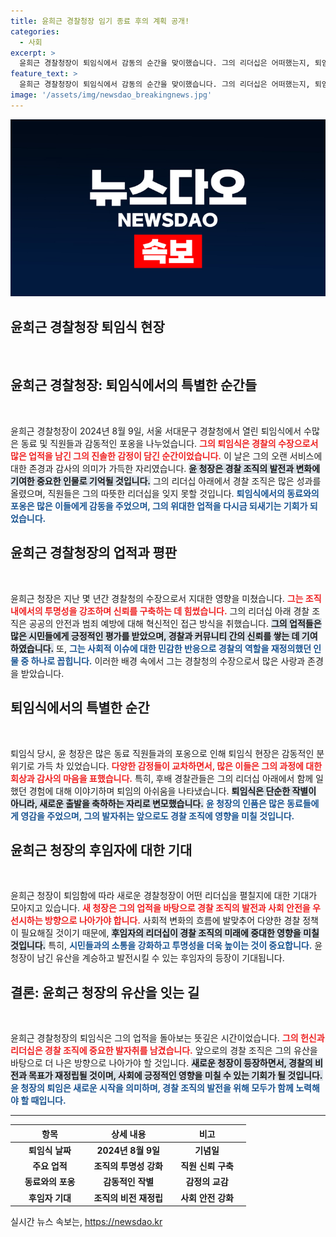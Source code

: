 ```yaml
---
title: 윤희근 경찰청장 임기 종료 후의 계획 공개!
categories:
  - 사회
excerpt: >
  윤희근 경찰청장이 퇴임식에서 감동의 순간을 맞이했습니다. 그의 리더십은 어떠했는지, 퇴임 후의 행보는? 클릭해서 확인해보세요!
feature_text: >
  윤희근 경찰청장이 퇴임식에서 감동의 순간을 맞이했습니다. 그의 리더십은 어떠했는지, 퇴임 후의 행보는? 클릭해서 확인해보세요!
image: '/assets/img/newsdao_breakingnews.jpg'
---
```


<p><img src="/assets/img/newsdao_breakingnews.jpg" alt="ontimetimes 속보" /></p>

<h2 data-ke-size="size26">윤희근 경찰청장 퇴임식 현장</h2>

<p data-ke-size="size16">&nbsp;</p>

<h2 data-ke-size="size26">윤희근 경찰청장: 퇴임식에서의 특별한 순간들</h2>

<p data-ke-size="size16">&nbsp;</p>

<p data-ke-size="size16">윤희근 경찰청장이 2024년 8월 9일, 서울 서대문구 경찰청에서 열린 퇴임식에서 수많은 동료 및 직원들과 감동적인 포옹을 나누었습니다. <b><span style="color: #ee2323;">그의 퇴임식은 경찰의 수장으로서 많은 업적을 남긴 그의 진솔한 감정이 담긴 순간이었습니다.</span></b> 이 날은 그의 오랜 서비스에 대한 존경과 감사의 의미가 가득한 자리였습니다. <b><span style="background-color: #21538527;">윤 청장은 경찰 조직의 발전과 변화에 기여한 중요한 인물로 기억될 것입니다.</span></b> 그의 리더십 아래에서 경찰 조직은 많은 성과를 올렸으며, 직원들은 그의 따뜻한 리더십을 잊지 못할 것입니다. <b><span style="color: #1a5490;">퇴임식에서의 동료와의 포옹은 많은 이들에게 감동을 주었으며, 그의 위대한 업적을 다시금 되새기는 기회가 되었습니다.</span></b></p>

<h2 data-ke-size="size26">윤희근 경찰청장의 업적과 평판</h2>

<p data-ke-size="size16">&nbsp;</p>

<p data-ke-size="size16">윤희근 청장은 지난 몇 년간 경찰청의 수장으로서 지대한 영향을 미쳤습니다. <b><span style="color: #ee2323;">그는 조직 내에서의 투명성을 강조하며 신뢰를 구축하는 데 힘썼습니다.</span></b> 그의 리더십 아래 경찰 조직은 공공의 안전과 범죄 예방에 대해 혁신적인 접근 방식을 취했습니다. <b><span style="background-color: #21538527;">그의 업적들은 많은 시민들에게 긍정적인 평가를 받았으며, 경찰과 커뮤니티 간의 신뢰를 쌓는 데 기여하였습니다.</span></b> 또, <b><span style="color: #1a5490;">그는 사회적 이슈에 대한 민감한 반응으로 경찰의 역할을 재정의했던 인물 중 하나로 꼽힙니다.</span></b> 이러한 배경 속에서 그는 경찰청의 수장으로서 많은 사랑과 존경을 받았습니다.</p>

<h2 data-ke-size="size26">퇴임식에서의 특별한 순간</h2>

<p data-ke-size="size16">&nbsp;</p>

<p data-ke-size="size16">퇴임식 당시, 윤 청장은 많은 동료 직원들과의 포옹으로 인해 퇴임식 현장은 감동적인 분위기로 가득 차 있었습니다. <b><span style="color: #ee2323;">다양한 감정들이 교차하면서, 많은 이들은 그의 과정에 대한 회상과 감사의 마음을 표했습니다.</span></b> 특히, 후배 경찰관들은 그의 리더십 아래에서 함께 일했던 경험에 대해 이야기하며 퇴임의 아쉬움을 나타냈습니다. <b><span style="background-color: #21538527;">퇴임식은 단순한 작별이 아니라, 새로운 출발을 축하하는 자리로 변모했습니다.</span></b> <b><span style="color: #1a5490;">윤 청장의 인품은 많은 동료들에게 영감을 주었으며, 그의 발자취는 앞으로도 경찰 조직에 영향을 미칠 것입니다.</span></b></p>

<h2 data-ke-size="size26">윤희근 청장의 후임자에 대한 기대</h2>

<p data-ke-size="size16">&nbsp;</p>

<p data-ke-size="size16">윤희근 청장이 퇴임함에 따라 새로운 경찰청장이 어떤 리더십을 펼칠지에 대한 기대가 모아지고 있습니다. <b><span style="color: #ee2323;">새 청장은 그의 업적을 바탕으로 경찰 조직의 발전과 사회 안전을 우선시하는 방향으로 나아가야 합니다.</span></b> 사회적 변화의 흐름에 발맞추어 다양한 경찰 정책이 필요해질 것이기 때문에, <b><span style="background-color: #21538527;">후임자의 리더십이 경찰 조직의 미래에 중대한 영향을 미칠 것입니다.</span></b> 특히, <b><span style="color: #1a5490;">시민들과의 소통을 강화하고 투명성을 더욱 높이는 것이 중요합니다.</span></b> 윤 청장이 남긴 유산을 계승하고 발전시킬 수 있는 후임자의 등장이 기대됩니다.</p>

<h2 data-ke-size="size26">결론: 윤희근 청장의 유산을 잇는 길</h2>

<p data-ke-size="size16">&nbsp;</p>

<p data-ke-size="size16">윤희근 경찰청장의 퇴임식은 그의 업적을 돌아보는 뜻깊은 시간이었습니다. <b><span style="color: #ee2323;">그의 헌신과 리더십은 경찰 조직에 중요한 발자취를 남겼습니다.</span></b> 앞으로의 경찰 조직은 그의 유산을 바탕으로 더 나은 방향으로 나아가야 할 것입니다. <b><span style="background-color: #21538527;">새로운 청장이 등장하면서, 경찰의 비전과 목표가 재정립될 것이며, 사회에 긍정적인 영향을 미칠 수 있는 기회가 될 것입니다.</span></b> <b><span style="color: #1a5490;">윤 청장의 퇴임은 새로운 시작을 의미하며, 경찰 조직의 발전을 위해 모두가 함께 노력해야 할 때입니다.</span></b></p>

<hr>

<table style="width: 100%; border-collapse: collapse;">
  <thead>
    <tr>
      <th style="text-align: center; width: 33%;"><b>항목</b></th>
      <th style="text-align: center; width: 33%;"><b>상세 내용</b></th>
      <th style="text-align: center; width: 33%;"><b>비고</b></th>
    </tr>
  </thead>
  <tbody>
    <tr>
      <td style="text-align: center; height: 17px;"><b>퇴임식 날짜</b></td>
      <td style="text-align: center; height: 17px;"><b>2024년 8월 9일</b></td>
      <td style="text-align: center; height: 17px;"><b>기념일</b></td>
    </tr>
    <tr>
      <td style="text-align: center; height: 17px;"><b>주요 업적</b></td>
      <td style="text-align: center; height: 17px;"><b>조직의 투명성 강화</b></td>
      <td style="text-align: center; height: 17px;"><b>직원 신뢰 구축</b></td>
    </tr>
    <tr>
      <td style="text-align: center; height: 17px;"><b>동료와의 포옹</b></td>
      <td style="text-align: center; height: 17px;"><b>감동적인 작별</b></td>
      <td style="text-align: center; height: 17px;"><b>감정의 교감</b></td>
    </tr>
    <tr>
      <td style="text-align: center; height: 17px;"><b>후임자 기대</b></td>
      <td style="text-align: center; height: 17px;"><b>조직의 비전 재정립</b></td>
      <td style="text-align: center; height: 17px;"><b>사회 안전 강화</b></td>
    </tr>
  </tbody>
</table>
실시간 뉴스 속보는, <a href="https://newsdao.kr" rel="dofollow">https://newsdao.kr</a>



